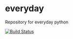 # everyday
Repository for everyday python

[![Build Status](http://bnmnetp.me:8088/buildStatus/icon?job=EverydayPython)](http://bnmnetp.me:8088/job/EverydayPython)


